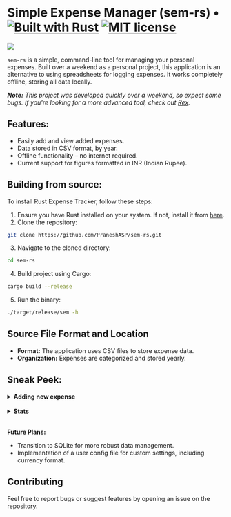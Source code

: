 
# Simple Expense Manager (sem-rs) • [![Built with Rust](https://img.shields.io/badge/built%20with-Rust-orange.svg)](https://www.rust-lang.org/) [![MIT license](https://img.shields.io/badge/License-MIT-blue.svg)](LICENSE)


![](./assets/sem-intro.gif)

`sem-rs` is a simple, command-line tool for managing your personal expenses. Built over a weekend as a personal project, this application is an alternative to using spreadsheets for logging expenses. It works completely offline, storing all data locally.

***Note:** This project was developed quickly over a weekend, so expect some bugs. If you're looking for a more advanced tool, check out [Rex](https://github.com/TheRustyPickle/Rex).*

## Features:
- Easily add and view added expenses.
- Data stored in CSV format, by year.
- Offline functionality – no internet required.
- Current support for figures formatted in INR (Indian Rupee).

## Building from source:

To install Rust Expense Tracker, follow these steps:

1. Ensure you have Rust installed on your system. If not, install it from [here](https://www.rust-lang.org/tools/install).
2. Clone the repository:
```bash
git clone https://github.com/PraneshASP/sem-rs.git
```
3. Navigate to the cloned directory:
```bash
cd sem-rs
```
4. Build project using Cargo:
```bash
cargo build --release
```
5. Run the binary:
```bash
./target/release/sem -h
```

## Source File Format and Location

- **Format:** The application uses CSV files to store expense data.
- **Organization:** Expenses are categorized and stored yearly.

## Sneak Peek:
<details>
  <summary><b>Adding new expense</b></summary>

![](./assets/sem-new.gif)

</details>
 
<br/>

<details>
  <summary><b>Stats</b></summary>

![](./assets/sem-summary.gif)

</details>

<br/>

**Future Plans:**
- Transition to SQLite for more robust data management.
- Implementation of a user config file for custom settings, including currency format.

## Contributing

Feel free to report bugs or suggest features by opening an issue on the repository.

